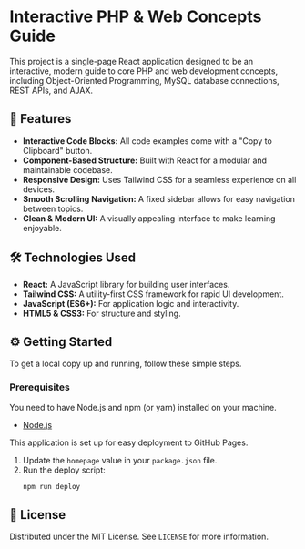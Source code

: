 # Interactive PHP & Web Concepts Guide

This project is a single-page React application designed to be an interactive, modern guide to core PHP and web development concepts, including Object-Oriented Programming, MySQL database connections, REST APIs, and AJAX.

## 🚀 Features

-   **Interactive Code Blocks:** All code examples come with a "Copy to Clipboard" button.
-   **Component-Based Structure:** Built with React for a modular and maintainable codebase.
-   **Responsive Design:** Uses Tailwind CSS for a seamless experience on all devices.
-   **Smooth Scrolling Navigation:** A fixed sidebar allows for easy navigation between topics.
-   **Clean & Modern UI:** A visually appealing interface to make learning enjoyable.

## 🛠️ Technologies Used

-   **React:** A JavaScript library for building user interfaces.
-   **Tailwind CSS:** A utility-first CSS framework for rapid UI development.
-   **JavaScript (ES6+):** For application logic and interactivity.
-   **HTML5 & CSS3:** For structure and styling.

## ⚙️ Getting Started

To get a local copy up and running, follow these simple steps.

### Prerequisites

You need to have Node.js and npm (or yarn) installed on your machine.
* [Node.js](https://nodejs.org/)



This application is set up for easy deployment to GitHub Pages.

1.  Update the `homepage` value in your `package.json` file.
2.  Run the deploy script:
    ```sh
    npm run deploy
    ```

## 📄 License

Distributed under the MIT License. See `LICENSE` for more information.
